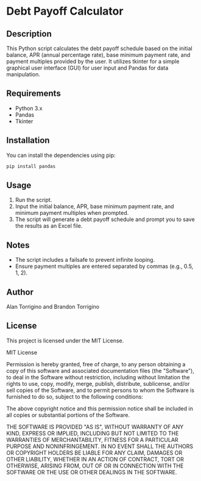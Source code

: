 # Debt Payoff Calculator

## Description
This Python script calculates the debt payoff schedule based on the initial balance, APR (annual percentage rate), base minimum payment rate, and payment multiples provided by the user. It utilizes tkinter for a simple graphical user interface (GUI) for user input and Pandas for data manipulation.

## Requirements
- Python 3.x
- Pandas
- Tkinter
  
## Installation
You can install the dependencies using pip:

```bash
pip install pandas
```


## Usage
1. Run the script.
2. Input the initial balance, APR, base minimum payment rate, and minimum payment multiples when prompted.
3. The script will generate a debt payoff schedule and prompt you to save the results as an Excel file.

## Notes
- The script includes a failsafe to prevent infinite looping.
- Ensure payment multiples are entered separated by commas (e.g., 0.5, 1, 2).

## Author
Alan Torrigino and Brandon Torrigino

## License
This project is licensed under the MIT License.

MIT License

Permission is hereby granted, free of charge, to any person obtaining a copy
of this software and associated documentation files (the "Software"), to deal
in the Software without restriction, including without limitation the rights
to use, copy, modify, merge, publish, distribute, sublicense, and/or sell
copies of the Software, and to permit persons to whom the Software is
furnished to do so, subject to the following conditions:

The above copyright notice and this permission notice shall be included in all
copies or substantial portions of the Software.

THE SOFTWARE IS PROVIDED "AS IS", WITHOUT WARRANTY OF ANY KIND, EXPRESS OR
IMPLIED, INCLUDING BUT NOT LIMITED TO THE WARRANTIES OF MERCHANTABILITY,
FITNESS FOR A PARTICULAR PURPOSE AND NONINFRINGEMENT. IN NO EVENT SHALL THE
AUTHORS OR COPYRIGHT HOLDERS BE LIABLE FOR ANY CLAIM, DAMAGES OR OTHER
LIABILITY, WHETHER IN AN ACTION OF CONTRACT, TORT OR OTHERWISE, ARISING FROM,
OUT OF OR IN CONNECTION WITH THE SOFTWARE OR THE USE OR OTHER DEALINGS IN THE
SOFTWARE.



